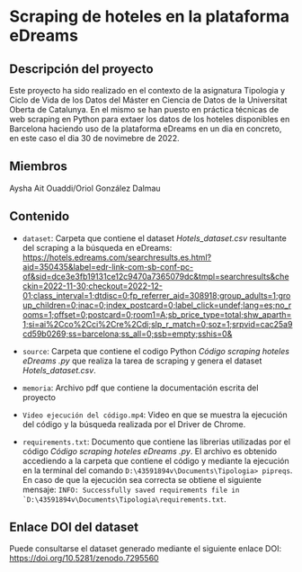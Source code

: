 # Scraping de hoteles en la plataforma eDreams
## Descripción del proyecto
Este proyecto ha sido realizado en el contexto de la asignatura Tipologia y Ciclo de Vida de los Datos del Máster en Ciencia de Datos de la Universitat Oberta de Catalunya. En el mismo se han puesto en práctica técnicas de web scraping en Python para extaer los datos de los hoteles disponibles en Barcelona haciendo uso de la plataforma eDreams en un dia en concreto, en este caso el dia 30 de novimebre de 2022.

## Miembros
Aysha Ait Ouaddi/Oriol González Dalmau

## Contenido
* ```dataset```: Carpeta que contiene el dataset *Hotels_dataset.csv* resultante del scraping a la búsqueda en eDreams: https://hotels.edreams.com/searchresults.es.html?aid=350435&label=edr-link-com-sb-conf-pc-of&sid=dce3e3fb19131ce12c9470a7365079dc&tmpl=searchresults&checkin=2022-11-30;checkout=2022-12-01;class_interval=1;dtdisc=0;fp_referrer_aid=308918;group_adults=1;group_children=0;inac=0;index_postcard=0;label_click=undef;lang=es;no_rooms=1;offset=0;postcard=0;room1=A;sb_price_type=total;shw_aparth=1;si=ai%2Cco%2Cci%2Cre%2Cdi;slp_r_match=0;soz=1;srpvid=cac25a9cd59b0269;ss=barcelona;ss_all=0;ssb=empty;sshis=0&

* ```source```: Carpeta que contiene el codigo Python *Código scraping hoteles eDreams .py* que realiza la tarea de scraping y genera el dataset *Hotels_dataset.csv*.

* ```memoria```: Archivo pdf que contiene la documentación escrita del proyecto

* ```Video ejecución del código.mp4```: Video en que se muestra la ejecución del código y la búsqueda realizada por el Driver de Chrome.

* ```requirements.txt```: Documento que contiene las librerias utilizadas por el código *Código scraping hoteles eDreams .py*. El archivo es obtenido accediendo a la carpeta que contiene el código y mediante la ejecución en la terminal del comando ```D:\43591894v\Documents\Tipologia> pipreqs```. En caso de que la ejecución sea correcta se obtiene el siguiente mensaje: ```INFO: Successfully saved requirements file in `D:\43591894v\Documents\Tipologia\requirements.txt```.


## Enlace DOI del dataset
Puede consultarse el dataset generado mediante el siguiente enlace DOI: https://doi.org/10.5281/zenodo.7295560




